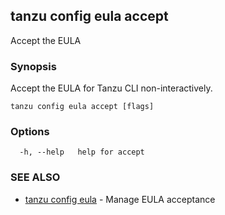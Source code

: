 ## tanzu config eula accept

Accept the EULA

### Synopsis

Accept the EULA for Tanzu CLI non-interactively.

```
tanzu config eula accept [flags]
```

### Options

```
  -h, --help   help for accept
```

### SEE ALSO

* [tanzu config eula](tanzu_config_eula.md)	 - Manage EULA acceptance

